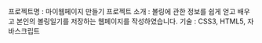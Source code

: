 프로젝트명 : 마이웹페이지 만들기
프로젝트 소개 : 볼링에 관한 정보를 쉽게 얻고 배우고 본인의 볼링일기를 저장하는 웹페이지를 작성하였습니다.
기술 : CSS3, HTML5, 자바스크립트
